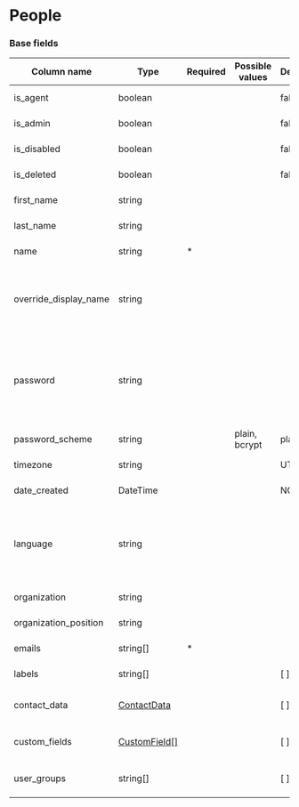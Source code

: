 People
======

### Base fields

| Column name               | Type                                                                   | Required | Possible values                                                                                             | Default | Description                                                                                                                             | Examples                                       |
|---------------------------|------------------------------------------------------------------------|----------|-------------------------------------------------------------------------------------------------------------|---------|-----------------------------------------------------------------------------------------------------------------------------------------|------------------------------------------------|
| is_agent                  | boolean                                                                |          |                                                                                                             | false   | Person is agent.                                                                                                                        |                                                |
| is_admin                  | boolean                                                                |          |                                                                                                             | false   | Person is admin.                                                                                                                        |                                                |
| is_disabled               | boolean                                                                |          |                                                                                                             | false   | Person is disabled.                                                                                                                     |                                                |
| is_deleted                | boolean                                                                |          |                                                                                                             | false   | Person is deleted.                                                                                                                      |                                                |
| first_name                | string                                                                 |          |                                                                                                             |         | Person first name.                                                                                                                      |                                                |
| last_name                 | string                                                                 |          |                                                                                                             |         | Person last name.                                                                                                                       |                                                |
| name                      | string                                                                 |  *       |                                                                                                             |         | Person full name.                                                                                                                       |                                                |
| override_display_name     | string                                                                 |          |                                                                                                             |         | Person display name, will be displayed instead of real name.                                                                            |                                                |
| password                  | string                                                                 |          |                                                                                                             |         | Person password (as is). If password is set then the person has login credentials.                                                      |                                                |
| password_scheme           | string                                                                 |          | plain, bcrypt                                                                                               | plain   | Password scheme.                                                                                                                        |                                                |
| timezone                  | string                                                                 |          |                                                                                                             | UTC     | Person timezone.                                                                                                                        | Europe/Moscow                                  |
| date_created              | DateTime                                                               |          |                                                                                                             | NOW()   | Person date created.                                                                                                                    | 2016-07-12 00:00:00                            |
| language                  | string                                                                 |          |                                                                                                             |         | Person language. You can use language name, locale or DeskPRO lang code.                                                                | eng, English, en_US                            |
| organization              | string                                                                 |          |                                                                                                             |         | Organization oid or name.                                                                                                               |                                                |
| organization_position     | string                                                                 |          |                                                                                                             |         | Organization position.                                                                                                                  |                                                |
| emails                    | string[]                                                               |  *       |                                                                                                             |         | Array of emails.                                                                                                                        | ["email_1@example.com", "email_2@example.com"] |
| labels                    | string[]                                                               |          |                                                                                                             | [ ]     | Person labels.                                                                                                                          | ["label 1", "label 2"]                         |
| contact_data              | [ContactData](../organization#contact-data-fields)                     |          |                                                                                                             | [ ]     | Person contact data.                                                                                                                    |                                                |
| custom_fields             | [CustomField\[\]](../person_custom_def#how-to-set-custom-field-values) |          |                                                                                                             | [ ]     | Person custom fields.                                                                                                                   |                                                |
| user_groups               | string[]                                                               |          |                                                                                                             | [ ]     | Array of usergroup names.                                                                                                               | everyone, registered                           |
